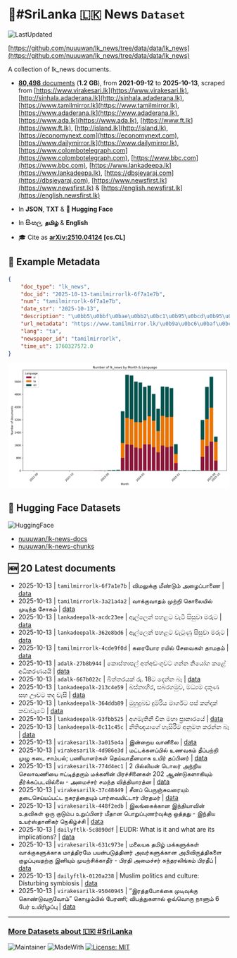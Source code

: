# 📄#SriLanka 🇱🇰 News `Dataset`

![LastUpdated](https://img.shields.io/badge/last_updated-2025--10--13_09:46:30-green)

[https://github.com/nuuuwan/lk_news/tree/data/data/lk_news](https://github.com/nuuuwan/lk_news/tree/data/data/lk_news)

A collection of lk_news documents.

- [**80,498** documents](https://github.com/nuuuwan/lk_news/tree/data/data/lk_news) (**1.2 GB**), from **2021-09-12** to **2025-10-13**, scraped from [https://www.virakesari.lk](https://www.virakesari.lk), [http://sinhala.adaderana.lk](http://sinhala.adaderana.lk), [https://www.tamilmirror.lk](https://www.tamilmirror.lk), [https://www.adaderana.lk](https://www.adaderana.lk), [https://www.ada.lk](https://www.ada.lk), [https://www.ft.lk](https://www.ft.lk), [http://island.lk](http://island.lk), [https://economynext.com](https://economynext.com), [https://www.dailymirror.lk](https://www.dailymirror.lk), [https://www.colombotelegraph.com](https://www.colombotelegraph.com), [https://www.bbc.com](https://www.bbc.com), [https://www.lankadeepa.lk](https://www.lankadeepa.lk), [https://dbsjeyaraj.com](https://dbsjeyaraj.com), [https://www.newsfirst.lk](https://www.newsfirst.lk) & [https://english.newsfirst.lk](https://english.newsfirst.lk)

- In **JSON**, **TXT** & **🤗 Hugging Face**

- In **සිංහල**, **தமிழ்** & **English**

- 🎓 Cite as **[arXiv:2510.04124](https://arxiv.org/abs/2510.04124) [cs.CL]**

## 📝 Example Metadata

```json
{
    "doc_type": "lk_news",
    "doc_id": "2025-10-13-tamilmirrorlk-6f7a1e7b",
    "num": "tamilmirrorlk-6f7a1e7b",
    "date_str": "2025-10-13",
    "description": "\u0bb5\u0bbf\u0bae\u0bb2\u0bc1\u0b95\u0bcd\u0b95\u0bc1 \u0bae\u0bc0\u0ba3\u0bcd\u0b9f\u0bc1\u0bae\u0bcd \u0b85\u0bb4\u0bc8\u0baa\u0bcd\u0baa\u0bbe\u0ba3\u0bc8",
    "url_metadata": "https://www.tamilmirror.lk/\u0b9a\u0bc6\u0baf\u0bcd\u0ba4\u0bbf\u0b95\u0bb3\u0bcd/\u0bb5\u0bbf\u0bae\u0bb2\u0bc1\u0b95\u0bcd\u0b95\u0bc1-\u0bae\u0bc0\u0ba3\u0bcd\u0b9f\u0bc1\u0bae\u0bcd-\u0b85\u0bb4\u0bc8\u0baa\u0bcd\u0baa\u0bbe\u0ba3\u0bc8/175-366165",
    "lang": "ta",
    "newspaper_id": "tamilmirrorlk",
    "time_ut": 1760327572.0
}
```

![Chart](https://raw.githubusercontent.com/nuuuwan/lk_news/refs/heads/data/data/lk_news/docs_by_month_and_lang.png)

## 🤗 Hugging Face Datasets

![HuggingFace](https://img.shields.io/badge/-HuggingFace-FDEE21?style=for-the-badge&logo=HuggingFace)

- [nuuuwan/lk-news-docs](https://huggingface.co/datasets/nuuuwan/lk-news-docs)
- [nuuuwan/lk-news-chunks](https://huggingface.co/datasets/nuuuwan/lk-news-chunks)

## 🆕 20 Latest documents

- 2025-10-13 | `tamilmirrorlk-6f7a1e7b` | விமலுக்கு மீண்டும் அழைப்பாணை | [data](https://github.com/nuuuwan/lk_news/tree/data/data/lk_news/2020s/2025/2025-10-13-tamilmirrorlk-6f7a1e7b)
- 2025-10-13 | `tamilmirrorlk-3a21a4a2` | வாக்குவாதம் முற்றி கொலையில் முடிந்த சோகம் | [data](https://github.com/nuuuwan/lk_news/tree/data/data/lk_news/2020s/2025/2025-10-13-tamilmirrorlk-3a21a4a2)
- 2025-10-13 | `lankadeepalk-acdc23ee` | ඇල්ලෙන් පහළට වැටී සිසුවා මරුට | [data](https://github.com/nuuuwan/lk_news/tree/data/data/lk_news/2020s/2025/2025-10-13-lankadeepalk-acdc23ee)
- 2025-10-13 | `lankadeepalk-362e8bd6` | ඇල්ලෙන් පහළට වැටුණු සිසුවා මරුට | [data](https://github.com/nuuuwan/lk_news/tree/data/data/lk_news/2020s/2025/2025-10-13-lankadeepalk-362e8bd6)
- 2025-10-13 | `tamilmirrorlk-4cde9f0d` | கரையோர ரயில் சேவைகள் தாமதம் | [data](https://github.com/nuuuwan/lk_news/tree/data/data/lk_news/2020s/2025/2025-10-13-tamilmirrorlk-4cde9f0d)
- 2025-10-13 | `adalk-27b8b944` | කොස්තාපල් අත්අඩංගුවට ගන්න නියෝග කළේ අධිකරණයයි | [data](https://github.com/nuuuwan/lk_news/tree/data/data/lk_news/2020s/2025/2025-10-13-adalk-27b8b944)
- 2025-10-13 | `adalk-667b022c` | බිත්තරයක් රු. 18ට දෙන්න බෑ | [data](https://github.com/nuuuwan/lk_news/tree/data/data/lk_news/2020s/2025/2025-10-13-adalk-667b022c)
- 2025-10-13 | `lankadeepalk-213c4e59` | බස්නාහිර, සබරගමුව, මධ්‍යම දකුණ සහ ඌවට තද වැසි | [data](https://github.com/nuuuwan/lk_news/tree/data/data/lk_news/2020s/2025/2025-10-13-lankadeepalk-213c4e59)
- 2025-10-13 | `lankadeepalk-364ddb89` | මුහුදුබඩ දුම්රිය මාර්ගට පස් කන්දක් කඩාවැටේ | [data](https://github.com/nuuuwan/lk_news/tree/data/data/lk_news/2020s/2025/2025-10-13-lankadeepalk-364ddb89)
- 2025-10-13 | `lankadeepalk-93fbb525` | අගමැතිනී චීන මහා ප්‍රාකාරයේ | [data](https://github.com/nuuuwan/lk_news/tree/data/data/lk_news/2020s/2025/2025-10-13-lankadeepalk-93fbb525)
- 2025-10-13 | `lankadeepalk-0c11c45c` | නීතිඥයාගේ හැසිරීම අනුමත කරන්න බෑ | [data](https://github.com/nuuuwan/lk_news/tree/data/data/lk_news/2020s/2025/2025-10-13-lankadeepalk-0c11c45c)
- 2025-10-13 | `virakesarilk-3a015e4a` | இன்றைய வானிலை | [data](https://github.com/nuuuwan/lk_news/tree/data/data/lk_news/2020s/2025/2025-10-13-virakesarilk-3a015e4a)
- 2025-10-13 | `virakesarilk-4d986e3d` | மட்டக்களப்பில் உணவகம் தீப்பற்றி முழு கடை சாம்பல்; பணியாளர்கள் தெய்வாதீனமாக உயிர் தப்பினர் | [data](https://github.com/nuuuwan/lk_news/tree/data/data/lk_news/2020s/2025/2025-10-13-virakesarilk-4d986e3d)
- 2025-10-13 | `virakesarilk-774d4ec1` | 2 பில்லியன் டொலர் அந்நிய செலாவணியை ஈட்டித்தரும் மக்களின் பிரச்சினைகள் 202 ஆண்டுகளாகியும் தீர்க்கப்படவில்லை - அமைச்சர் சமந்த வித்தியாரத்ன | [data](https://github.com/nuuuwan/lk_news/tree/data/data/lk_news/2020s/2025/2025-10-13-virakesarilk-774d4ec1)
- 2025-10-13 | `virakesarilk-37c48449` | சீனப் பெருஞ்சுவரையும் தடைசெய்யப்பட்ட நகரத்தையும் பார்வையிட்டார் பிரதமர் | [data](https://github.com/nuuuwan/lk_news/tree/data/data/lk_news/2020s/2025/2025-10-13-virakesarilk-37c48449)
- 2025-10-13 | `virakesarilk-448f2edb` | இலங்கைக்கான இந்தியாவின் உதவிகள் ஒரு குடும்ப உறுப்பினர் மீதான பொறுப்புணர்வுக்கு ஒத்தது - இந்திய உயர்ஸ்தானிகர் நெகிழ்ச்சி | [data](https://github.com/nuuuwan/lk_news/tree/data/data/lk_news/2020s/2025/2025-10-13-virakesarilk-448f2edb)
- 2025-10-13 | `dailyftlk-5c8890df` | EUDR: What is it and what are its implications? | [data](https://github.com/nuuuwan/lk_news/tree/data/data/lk_news/2020s/2025/2025-10-13-dailyftlk-5c8890df)
- 2025-10-13 | `virakesarilk-631c973e` | மலையக தமிழ் மக்களுக்கள் வாக்குகளுக்காக மாத்திரமே பயன்படுத்தினர் அவர்களுக்கான அபிவிருத்திகளை குழப்புவதற்கு இனியும் முயற்சிக்காதீர் - பிரதி அமைச்சர் சுந்தரலிங்கம் பிரதீப் | [data](https://github.com/nuuuwan/lk_news/tree/data/data/lk_news/2020s/2025/2025-10-13-virakesarilk-631c973e)
- 2025-10-13 | `dailyftlk-0120a238` | Muslim politics and culture: Disturbing symbiosis | [data](https://github.com/nuuuwan/lk_news/tree/data/data/lk_news/2020s/2025/2025-10-13-dailyftlk-0120a238)
- 2025-10-13 | `virakesarilk-95040945` | “இரத்தபோக்கை முடிவுக்கு கொண்டுவருவோம்” கொழும்பில் பேரணி; விபத்துகளால் ஒவ்வொரு நாளும் 6 பேர் உயிரிழப்பு | [data](https://github.com/nuuuwan/lk_news/tree/data/data/lk_news/2020s/2025/2025-10-13-virakesarilk-95040945)

---

### [More Datasets about 🇱🇰 #SriLanka](https://github.com/nuuuwan/lk_datasets)

![Maintainer](https://img.shields.io/badge/maintainer-nuuuwan-red)
![MadeWith](https://img.shields.io/badge/made_with-python-blue)
[![License: MIT](https://img.shields.io/badge/License-MIT-yellow.svg)](https://opensource.org/licenses/MIT)
